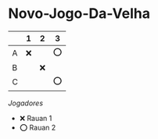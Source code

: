 # Novo-Jogo-Da-Velha

|   | 1 | 2 | 3 |
|---|---|---|---|
| A |  ❌ |   |  ⭕ |
| B |   | ❌  |   |
| C |   |   |  ⭕ |

*Jogadores*

- ❌ Rauan 1  
- ⭕ Rauan 2
